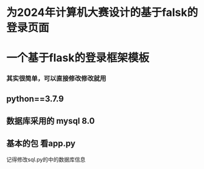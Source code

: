 # 为2024年计算机大赛设计的基于falsk的登录页面

# 一个基于flask的登录框架模板

### 其实很简单，可以直接修改修改就用

## python==3.7.9
## 数据库采用的 mysql 8.0
## 基本的包 看app.py


记得修改sql.py的中的数据库信息
